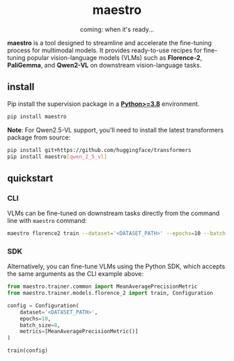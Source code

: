 <div align="center">

  <h1>maestro</h1>

  <p>coming: when it's ready...</p>

</div>

**maestro** is a tool designed to streamline and accelerate the fine-tuning process for
multimodal models. It provides ready-to-use recipes for fine-tuning popular
vision-language models (VLMs) such as **Florence-2**, **PaliGemma**, and
**Qwen2-VL** on downstream vision-language tasks.

## install

Pip install the supervision package in a
[**Python>=3.8**](https://www.python.org/) environment.

```bash
pip install maestro
```

**Note**: For Qwen2.5-VL support, you'll need to install the latest transformers package from source:
  ```bash
  pip install git+https://github.com/huggingface/transformers
  pip install maestro[qwen_2_5_vl]
  ```

## quickstart

### CLI

VLMs can be fine-tuned on downstream tasks directly from the command line with
`maestro` command:

```bash
maestro florence2 train --dataset='<DATASET_PATH>' --epochs=10 --batch-size=8
```

### SDK

Alternatively, you can fine-tune VLMs using the Python SDK, which accepts the same
arguments as the CLI example above:

```python
from maestro.trainer.common import MeanAveragePrecisionMetric
from maestro.trainer.models.florence_2 import train, Configuration

config = Configuration(
    dataset='<DATASET_PATH>',
    epochs=10,
    batch_size=8,
    metrics=[MeanAveragePrecisionMetric()]
)

train(config)
```
